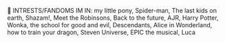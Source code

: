 
 👀 INTRESTS/FANDOMS IM IN: my little pony, Spider-man, The last kids on earth, Shazam!, Meet the Robinsons, Back to the future, AJR, Harry Potter, Wonka, the school for good and evil, Descendants, Alice in Wonderland, how to train your dragon, Steven Universe, EPIC the musical, Luca
